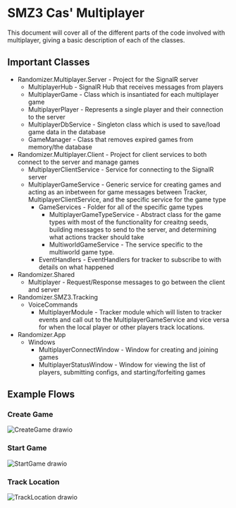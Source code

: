 # SMZ3 Cas' Multiplayer

This document will cover all of the different parts of the code involved with multiplayer, giving a basic description of each of the classes.

## Important Classes

- Randomizer.Multiplayer.Server - Project for the SignalR server
    - MultiplayerHub - SignalR Hub that receives messages from players
    - MultiplayerGame - Class which is insantiated for each multiplayer game
    - MultiplayerPlayer - Represents a single player and their connection to the server
    - MultiplayerDbService - Singleton class which is used to save/load game data in the database
    - GameManager - Class that removes expired games from memory/the database
- Randomizer.Multiplayer.Client - Project for client services to both connect to the server and manage games
    - MultiplayerClientService - Service for connecting to the SignalR server
    - MultiplayerGameService - Generic service for creating games and acting as an inbetween for game messages between Tracker, MultiplayerClientService, and the specific service for the game type
        - GameServices - Folder for all of the specific game types
            - MultiplayerGameTypeService - Abstract class for the game types with most of the functionality for creaitng seeds, building messages to send to the server, and determining what actions tracker should take
            - MultiworldGameService - The service specific to the multiworld game type.
        - EventHandlers - EventHandlers for tracker to subscribe to with details on what happened
- Randomizer.Shared
    - Multiplayer - Request/Response messages to go between the client and server
- Randomizer.SMZ3.Tracking
    - VoiceCommands
        - MultiplayerModule - Tracker module which will listen to tracker events and call out to the MultiplayerGameService and vice versa for when the local player or other players track locations.
- Randomizer.App
    - Windows
        - MultiplayerConnectWindow - Window for creating and joining games
        - MultiplayerStatusWindow - Window for viewing the list of players, submitting configs, and starting/forfeiting games

## Example Flows

### Create Game
![CreateGame drawio](https://user-images.githubusercontent.com/63823784/210160787-06cae011-c309-4405-8882-f4cf10957734.png)

### Start Game
![StartGame drawio](https://user-images.githubusercontent.com/63823784/210160790-27a295be-d350-4d5e-9bd0-325a7e925644.png)

### Track Location
![TrackLocation drawio](https://user-images.githubusercontent.com/63823784/210160791-76af5ba7-5a7a-44f5-a884-209ebb1ee7bc.png)
